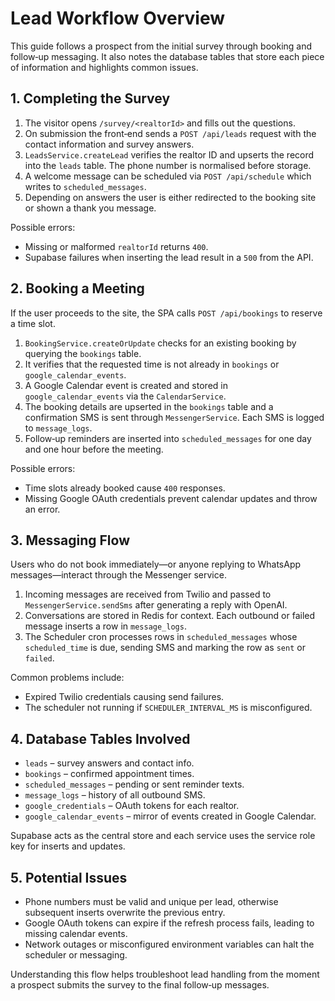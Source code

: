 # Lead Workflow Overview

This guide follows a prospect from the initial survey through booking and follow‑up messaging. It also notes the database tables that store each piece of information and highlights common issues.

## 1. Completing the Survey

1. The visitor opens `/survey/<realtorId>` and fills out the questions.
2. On submission the front‑end sends a `POST /api/leads` request with the contact information and survey answers.
3. `LeadsService.createLead` verifies the realtor ID and upserts the record into the `leads` table. The phone number is normalised before storage.
4. A welcome message can be scheduled via `POST /api/schedule` which writes to `scheduled_messages`.
5. Depending on answers the user is either redirected to the booking site or shown a thank you message.

Possible errors:
- Missing or malformed `realtorId` returns `400`.
- Supabase failures when inserting the lead result in a `500` from the API.

## 2. Booking a Meeting

If the user proceeds to the site, the SPA calls `POST /api/bookings` to reserve a time slot.

1. `BookingService.createOrUpdate` checks for an existing booking by querying the `bookings` table.
2. It verifies that the requested time is not already in `bookings` or `google_calendar_events`.
3. A Google Calendar event is created and stored in `google_calendar_events` via the `CalendarService`.
4. The booking details are upserted in the `bookings` table and a confirmation SMS is sent through `MessengerService`. Each SMS is logged to `message_logs`.
5. Follow‑up reminders are inserted into `scheduled_messages` for one day and one hour before the meeting.

Possible errors:
- Time slots already booked cause `400` responses.
- Missing Google OAuth credentials prevent calendar updates and throw an error.

## 3. Messaging Flow

Users who do not book immediately—or anyone replying to WhatsApp messages—interact through the Messenger service.

1. Incoming messages are received from Twilio and passed to `MessengerService.sendSms` after generating a reply with OpenAI.
2. Conversations are stored in Redis for context. Each outbound or failed message inserts a row in `message_logs`.
3. The Scheduler cron processes rows in `scheduled_messages` whose `scheduled_time` is due, sending SMS and marking the row as `sent` or `failed`.

Common problems include:
- Expired Twilio credentials causing send failures.
- The scheduler not running if `SCHEDULER_INTERVAL_MS` is misconfigured.

## 4. Database Tables Involved

- `leads` – survey answers and contact info.
- `bookings` – confirmed appointment times.
- `scheduled_messages` – pending or sent reminder texts.
- `message_logs` – history of all outbound SMS.
- `google_credentials` – OAuth tokens for each realtor.
- `google_calendar_events` – mirror of events created in Google Calendar.

Supabase acts as the central store and each service uses the service role key for inserts and updates.

## 5. Potential Issues

- Phone numbers must be valid and unique per lead, otherwise subsequent inserts overwrite the previous entry.
- Google OAuth tokens can expire if the refresh process fails, leading to missing calendar events.
- Network outages or misconfigured environment variables can halt the scheduler or messaging.

Understanding this flow helps troubleshoot lead handling from the moment a prospect submits the survey to the final follow‑up messages.
